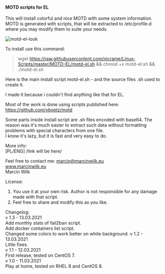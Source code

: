 #### MOTD scripts for EL

This will install colorful and nice MOTD with some system information.  
MOTD is generated with scripts, that will be extracted to /etc/profile.d 
where you may modify them to suite your needs.

![motd-el-look](https://user-images.githubusercontent.com/5872054/110964678-ba890c00-8353-11eb-8a0e-829a9b7c1282.png)

To install use this command:  
> wget https://raw.githubusercontent.com/nicrame/Linux-Scripts/master/MOTD-EL/motd-el.sh && chmod +x motd-el.sh && ./motd-el.sh

Here is the main install script motd-el.sh - and the source files .sh used to create it.

I made it because i couldn't find anything like that for EL.

Most of the work is done using scripts published here: https://github.com/yboetz/motd

Some parts inside install script are .sh files encoded with base64. 
The reason was it's much easier to extract such data without formatting problems 
with special characters from one file.  
I know it's lazy, but it is fast and very easy to do. 

More info:  
[PL/ENG] /link will be here/

Feel free to contact me: marcin@marcinwilk.eu  
www.marcinwilk.eu  
Marcin Wilk  

License:  
1. You use it at your own risk. Author is not responsible for any damage made with that script.  
2. Feel free to share and modify this as you like.

Changelog:  
v 1.3 - 13.03.2021  
Add monthly stats of fail2ban script.  
Add docker containers list script.  
Changed some colors to work better on white background. 
v 1.2 - 13.03.2021  
Little fixes.  
v 1.1 - 12.03.2021  
First release, tested on CentOS 7.  
v 1.0 - 11.03.2021  
Play at home, tested on RHEL 8 and CentOS 8.
